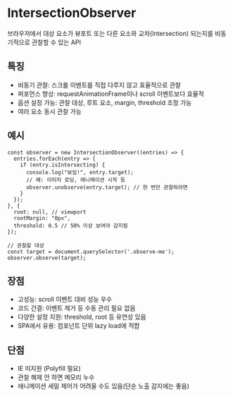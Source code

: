 # IntersectionObserver

브라우저에서 대상 요소가 뷰포트 또는 다른 요소와 교차(Intersection) 되는지를 비동기적으로 관찰할 수 있는 API

## 특징

- 비동기 관찰: 스크롤 이벤트를 직접 다루지 않고 효율적으로 관찰
- 퍼포먼스 향상: requestAnimationFrame이나 scroll 이벤트보다 효율적
- 옵션 설정 가능: 관찰 대상, 루트 요소, margin, threshold 조정 가능
- 여러 요소 동시 관찰 가능

## 예시

```
const observer = new IntersectionObserver((entries) => {
  entries.forEach(entry => {
    if (entry.isIntersecting) {
      console.log("보임!", entry.target);
      // 예: 이미지 로딩, 애니메이션 시작 등
      observer.unobserve(entry.target); // 한 번만 관찰하려면
    }
  });
}, {
  root: null, // viewport
  rootMargin: "0px",
  threshold: 0.5 // 50% 이상 보여야 감지됨
});

// 관찰할 대상
const target = document.querySelector('.observe-me');
observer.observe(target);
```

## 장점

- 고성능: scroll 이벤트 대비 성능 우수
- 코드 간결: 이벤트 제거 등 수동 관리 필요 없음
- 다양한 설정 지원: threshold, root 등 유연성 있음
- SPA에서 유용: 컴포넌트 단위 lazy load에 적합

## 단점

- IE 미지원 (Polyfill 필요)
- 관찰 해제 안 하면 메모리 누수
- 애니메이션 세밀 제어가 어려울 수도 있음(단순 노출 감지에는 좋음)
